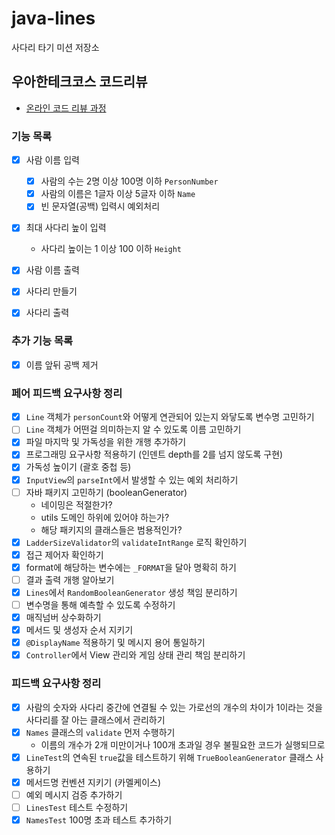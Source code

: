 # java-lines

사다리 타기 미션 저장소

## 우아한테크코스 코드리뷰

- [온라인 코드 리뷰 과정](https://github.com/woowacourse/woowacourse-docs/blob/master/maincourse/README.md)

### 기능 목록

- [x] 사람 이름 입력
    - [x] 사람의 수는 2명 이상 100명 이하 `PersonNumber`
    - [x] 사람의 이름은 1글자 이상 5글자 이하 `Name`
    - [x] 빈 문자열(공백) 입력시 예외처리

- [x] 최대 사다리 높이 입력
    - 사다리 높이는 1 이상 100 이하 `Height`

- [x] 사람 이름 출력
- [x] 사다리 만들기
- [x] 사다리 출력

### 추가 기능 목록

- [x] 이름 앞뒤 공백 제거

### 페어 피드백 요구사항 정리

- [x] `Line` 객체가 `personCount`와 어떻게 연관되어 있는지 와닿도록 변수명 고민하기
- [ ] `Line` 객체가 어떤걸 의미하는지 알 수 있도록 이름 고민하기
- [x] 파일 마지막 및 가독성을 위한 개행 추가하기
- [x] 프로그래밍 요구사항 적용하기 (인덴트 depth를 2를 넘지 않도록 구현)
- [x] 가독성 높이기 (괄호 중첩 등)
- [x] `InputView`의 `parseInt`에서 발생할 수 있는 예외 처리하기
- [ ] 자바 패키지 고민하기 (booleanGenerator)
    - 네이밍은 적절한가?
    - utils 도메인 하위에 있어야 하는가?
    - 해당 패키지의 클래스들은 범용적인가?
- [x] `LadderSizeValidator`의 `validateIntRange` 로직 확인하기
- [x] 접근 제어자 확인하기
- [x] format에 해당하는 변수에는 `_FORMAT`을 달아 명확히 하기
- [ ] 결과 출력 개행 알아보기
- [x] `Lines`에서 `RandomBooleanGenerator` 생성 책임 분리하기
- [ ] 변수명을 통해 예측할 수 있도록 수정하기
- [x] 매직넘버 상수화하기
- [x] 메서드 및 생성자 순서 지키기
- [x] `@DisplayName` 적용하기 및 메시지 용어 통일하기
- [x] `Controller`에서 View 관리와 게임 상태 관리 책임 분리하기

### 피드백 요구사항 정리

- [x] 사람의  숫자와 사다리 중간에 연결될 수 있는 가로선의 개수의 차이가 1이라는 것을 사다리를 잘 아는 클래스에서 관리하기
- [x] `Names` 클래스의 `validate` 먼저 수행하기
  - 이름의 개수가 2개 미만이거나 100개 초과일 경우 불필요한 코드가 실행되므로
- [x] `LineTest`의 연속된 `true`값을 테스트하기 위해 `TrueBooleanGenerator` 클래스 사용하기
- [x] 메서드명 컨벤션 지키기 (카멜케이스)
- [ ] 예외 메시지 검증 추가하기
- [ ] `LinesTest` 테스트 수정하기
- [x] `NamesTest` 100명 초과 테스트 추가하기
